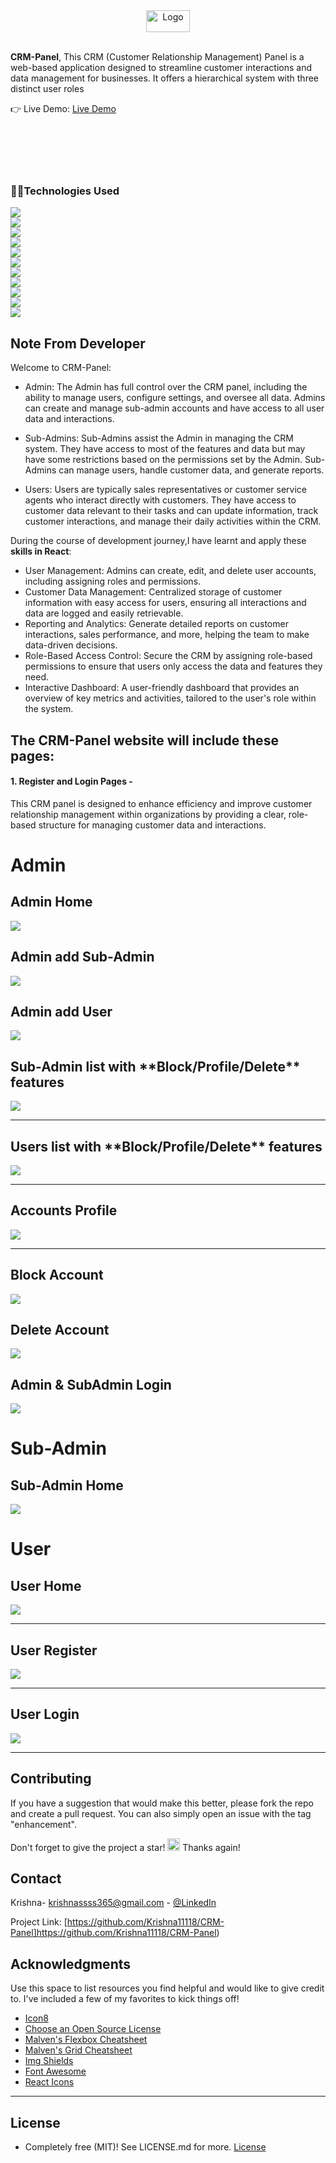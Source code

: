 
<div align="center">
  <a href="https://crm-admin-main.vercel.app/">
    <img src="https://github.com/Krishna11118/CRM-Panel/blob/main/example/logo.svg" alt="Logo" width="70px" height="35px">
  </a>
</div>
<br />



**CRM-Panel**, This CRM (Customer Relationship Management) Panel is a web-based application designed to streamline customer interactions and data management for businesses. It offers a hierarchical system with three distinct user roles
<br>
<div align="start" style="margin-bottom: 50px;">
    👉 Live Demo: <a href='https://crm-admin-main.vercel.app/'>Live Demo</a>
</div>
<br>

<br>

<div >
<h3>👨‍💻Technologies Used</h3>
<img src="https://img.shields.io/badge/React-20232A?style=for-the-badge&logo=react&logoColor=61DAFB" /> </br>
<img src="https://img.shields.io/badge/Node.js-339933?style=for-the-badge&logo=node.js&logoColor=white" /> </br>
<img src="https://img.shields.io/badge/express.js-8TBE3C?style=for-the-badge&logo=express.js&logoColor=61DA3B" /> </br>
<img src="https://img.shields.io/badge/mongodb-8BBE3C?style=for-the-badge&logo=mongodb&logoColor=white" /> </br>
<img src="https://img.shields.io/badge/restapi-20442A?style=for-the-badge&logo=restapi&logoColor=61DAFB" /> </br>
<img src="https://img.shields.io/badge/Material%20UI-007FFF?style=for-the-badge&logo=mui&logoColor=white" /> </br>
<img src="https://img.shields.io/badge/flowbite-8BTE3C?style=for-the-badge&logo=flowbite&logoColor=white" /> </br>
<img src="https://img.shields.io/badge/tailwind-8BBE3C?style=for-the-badge&logo=tailwind&logoColor=white" /> </br>
<img src="https://img.shields.io/badge/React_Router-CA4245?style=for-the-badge&logo=react-router&logoColor=white" /> </br>
<img src="https://img.shields.io/badge/HTML5-E34F26?style=for-the-badge&logo=html5&logoColor=white" /> </br>
<img src="https://img.shields.io/badge/CSS3-1572B6?style=for-the-badge&logo=css3&logoColor=white" /> </br>



</div>

## Note From Developer

Welcome to CRM-Panel:

* Admin: The Admin has full control over the CRM panel, including the ability to manage users, configure settings, and oversee all data. Admins can create and manage sub-admin accounts and have access to all user data and interactions.

* Sub-Admins: Sub-Admins assist the Admin in managing the CRM system. They have access to most of the features and data but may have some restrictions based on the permissions set by the Admin. Sub-Admins can manage users, handle customer data, and generate reports.

* Users: Users are typically sales representatives or customer service agents who interact directly with customers. They have access to customer data relevant to their tasks and can update information, track customer interactions, and manage their daily activities within the CRM.

During the course of development journey,I have learnt and apply these **skills in React**:

* User Management: Admins can create, edit, and delete user accounts, including assigning roles and permissions.
* Customer Data Management: Centralized storage of customer information with easy access for users, ensuring all interactions and data are logged and easily retrievable.
* Reporting and Analytics: Generate detailed reports on customer interactions, sales performance, and more, helping the team to make data-driven decisions.
* Role-Based Access Control: Secure the CRM by assigning role-based permissions to ensure that users only access the data and features they need.
* Interactive Dashboard: A user-friendly dashboard that provides an overview of key metrics and activities, tailored to the user's role within the system.

## The CRM-Panel website will include these pages:

#### 1. Register and Login Pages - 
This CRM panel is designed to enhance efficiency and improve customer relationship management within organizations by providing a clear, role-based structure for managing customer data and interactions.

# Admin

<h2>Admin Home</h2>
<img src="https://github.com/Krishna11118/CRM-Panel/blob/main/example/adminHome.png"  />

<h2>Admin add Sub-Admin</h2>
<img src="https://github.com/Krishna11118/CRM-Panel/blob/main/example/addSubAdmin.png"  />

<h2>Admin add User</h2>
<img src="https://github.com/Krishna11118/CRM-Panel/blob/main/example/adminAddUser.png"  />

<h2>Sub-Admin list with **Block/Profile/Delete** features</h2>
<img src="<h2>Accounts Profile</h2>
<img src="https://github.com/Krishna11118/CRM-Panel/blob/main/example/profileDetails.png" />
<hr>

<h2>Users list with **Block/Profile/Delete** features</h2>
<img src="https://github.com/Krishna11118/CRM-Panel/blob/main/example/users.png"  />
<hr>

<h2>Accounts Profile</h2>
<img src="https://github.com/Krishna11118/CRM-Panel/blob/main/example/profileDetails.png"  />
<hr>

<h2>Block Account</h2>
<img src="https://github.com/Krishna11118/CRM-Panel/blob/main/example/block.png"  />

<h2>Delete Account</h2>
<img src="https://github.com/Krishna11118/CRM-Panel/blob/main/example/delete.png"  />

<h2>Admin & SubAdmin Login</h2>
<img src="https://github.com/Krishna11118/CRM-Panel/blob/main/example/admin%26SubAdminLogin.png"  />

# Sub-Admin
<h2>Sub-Admin Home</h2>
<img src="https://github.com/Krishna11118/CRM-Panel/blob/main/example/subAdminHome.png"  />

# User
<h2>User Home</h2>
<img src="https://github.com/Krishna11118/CRM-Panel/blob/main/example/userHome.png"  />
<hr>

<h2>User Register</h2>
<img src="https://github.com/Krishna11118/CRM-Panel/blob/main/example/userReg.png"  />
<hr>

<h2>User Login</h2>
<img src="https://github.com/Krishna11118/CRM-Panel/blob/main/example/userlogin.png"  />
<hr>

<!-- CONTRIBUTING -->
## Contributing

If you have a suggestion that would make this better, please fork the repo and create a pull request. You can also simply open an issue with the tag "enhancement".

Don't forget to give the project a star! <img src="https://res.cloudinary.com/dvjnxuxxj/image/upload/v1687024365/Readme_Trekki/Readme2/43154-removebg-preview_gellpu.png" width="20" height="20"> Thanks again!

<!-- CONTACT -->
## Contact

Krishna- krishnassss365@gmail.com - [@LinkedIn](https://www.linkedin.com/in/krishna365/)

Project Link: [https://github.com/Krishna11118/CRM-Panel]https://github.com/Krishna11118/CRM-Panel)



<!-- ACKNOWLEDGMENTS -->  
## Acknowledgments

Use this space to list resources you find helpful and would like to give credit to. I've included a few of my favorites to kick things off!

* [Icon8 ](https://icons8.com/)
* [Choose an Open Source License](https://choosealicense.com)
* [Malven's Flexbox Cheatsheet](https://flexbox.malven.co/)
* [Malven's Grid Cheatsheet](https://grid.malven.co/)
* [Img Shields](https://shields.io)
* [Font Awesome](https://fontawesome.com)
* [React Icons](https://react-icons.github.io/react-icons/search)

<hr>

<!-- <LICENSE> -->
## License

* Completely free (MIT)! See LICENSE.md for more. [License ](https://github.com/Krishna11118/Trekki/blob/master/LICENSE)









